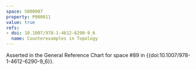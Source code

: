 ```yaml
---
space: S000087
property: P000011
value: true
refs:
- doi: 10.1007/978-1-4612-6290-9_6
  name: Counterexamples in Topology
---
```


Asserted in the General Reference Chart for space #89 in
{{doi:10.1007/978-1-4612-6290-9_6}}.
